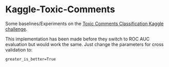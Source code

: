 # Kaggle-Toxic-Comments
Some baselines/Experiments on the [Toxic Comments Classification Kaggle challenge](https://www.kaggle.com/c/jigsaw-toxic-comment-classification-challenge).

This implementation has been made before they switch to ROC AUC evaluation but would work the same. Just change the parameters for cross validation to:

    greater_is_better=True

